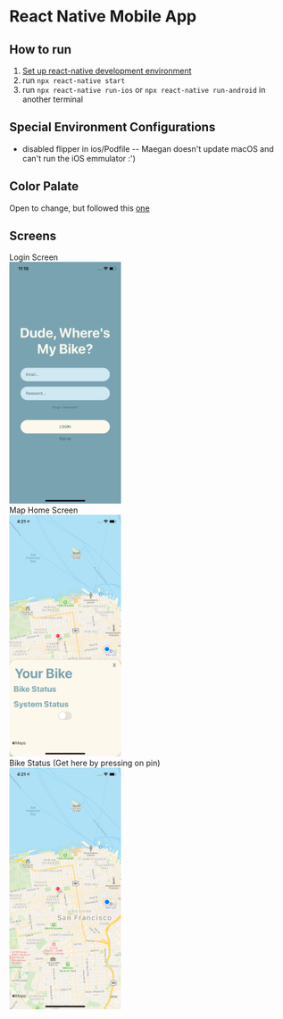 # React Native Mobile App 
## How to run
1. [Set up react-native development environment](https://reactnative.dev/docs/environment-setup)
2. run `npx react-native start`
3. run `npx react-native run-ios` or `npx react-native run-android` in another terminal
## Special Environment Configurations
* disabled flipper in ios/Podfile -- Maegan doesn't update macOS and can't run the iOS emmulator :')
## Color Palate 
   Open to change, but followed this [one](https://colorhunt.co/palette/226680)
## Screens
   Login Screen
   <br/>
   <img src="screenshots/login.png" alt="login" width="200"/>
   <br/>
   Map Home Screen
   <br/>
   <img src="screenshots/map.png" alt="login" width="200"/>
   <br/>
   Bike Status (Get here by pressing on pin)
   <br/>
   <img src="screenshots/status.png" alt="login" width="200"/>
   <br/>
